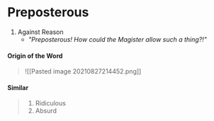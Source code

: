# Preposterous
1. Against Reason
	- *"Preposterous! How could the Magister allow such a thing?!"*

#### Origin of the Word
> ![[Pasted image 20210827214452.png]]

#### Similar
> 1. Ridiculous
> 2. Absurd